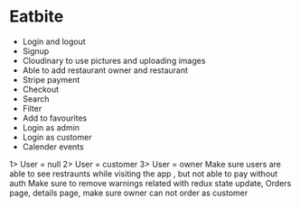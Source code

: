 # Eatbite

* Login and logout
* Signup
* Cloudinary to use pictures and uploading images
* Able to add restaurant owner and restaurant
* Stripe payment
* Checkout
* Search
* Filter
* Add to favourites
* Login as admin
* Login as customer
* Calender events
  

1> User = null
2> User = customer
3> User = owner
Make sure users are able to see restraunts while visiting the app , but not able to pay without auth
Make sure to remove warnings related with redux state update, Orders page, details page, make sure owner can not order as customer
